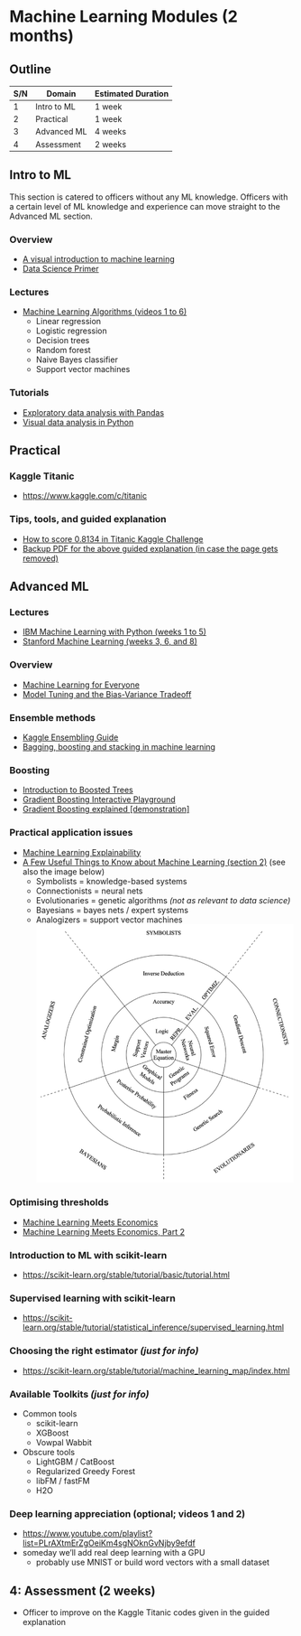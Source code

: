 #   Machine Learning Modules (2 months)

##  Outline
| S/N | Domain      | Estimated Duration |
| --- | ----------- | ------------------ |
| 1   | Intro to ML | 1 week             |
| 2   | Practical   | 1 week             |
| 3   | Advanced ML | 4 weeks            |
| 4   | Assessment  | 2 weeks            |


##  Intro to ML
This section is catered to officers without any ML knowledge. Officers with a certain level of ML knowledge and experience can move straight to the Advanced ML section.

### Overview
*   [A visual introduction to machine learning](http://www.r2d3.us/visual-intro-to-machine-learning-part-1/)
*   [Data Science Primer](https://elitedatascience.com/primer)

### Lectures
*   [Machine Learning Algorithms (videos 1 to 6)](https://www.youtube.com/playlist?list=PLEiEAq2VkUULNa6MHQAZSOBxzB6HHFXj4)
    *   Linear regression
    *   Logistic regression
    *   Decision trees
    *   Random forest
    *   Naive Bayes classifier
    *   Support vector machines

### Tutorials
*   [Exploratory data analysis with Pandas](https://nbviewer.jupyter.org/github/Yorko/mlcourse_open/blob/master/jupyter_english/topic01_pandas_data_analysis/topic1_pandas_data_analysis.ipynb?flush_cache=true)
*   [Visual data analysis in Python](https://nbviewer.jupyter.org/github/Yorko/mlcourse_open/blob/master/jupyter_english/topic02_visual_data_analysis/topic2_visual_data_analysis.ipynb?flush_cache=true)


##  Practical

### Kaggle Titanic
*   https://www.kaggle.com/c/titanic

### Tips, tools, and guided explanation
*   [How to score 0.8134 in Titanic Kaggle Challenge](https://ahmedbesbes.com/how-to-score-08134-in-titanic-kaggle-challenge.html)
*   [Backup PDF for the above guided explanation (in case the page gets removed)](ahmedbesbes-titanic.pdf)


##  Advanced ML

### Lectures
*   [IBM Machine Learning with Python (weeks 1 to 5)](https://www.coursera.org/learn/machine-learning-with-python)
*   [Stanford Machine Learning (weeks 3, 6, and 8)](https://www.coursera.org/learn/machine-learning)

### Overview
*   [Machine Learning for Everyone](https://vas3k.com/blog/machine_learning/)
*   [Model Tuning and the Bias-Variance Tradeoff](http://www.r2d3.us/visual-intro-to-machine-learning-part-2/)

### Ensemble methods
*   [Kaggle Ensembling Guide](https://mlwave.com/kaggle-ensembling-guide/)
*   [Bagging, boosting and stacking in machine learning](https://stats.stackexchange.com/questions/18891/bagging-boosting-and-stacking-in-machine-learning)

### Boosting
*   [Introduction to Boosted Trees](https://xgboost.readthedocs.io/en/latest/tutorials/model.html)
*   [Gradient Boosting Interactive Playground](http://arogozhnikov.github.io/2016/07/05/gradient_boosting_playground.html)
*   [Gradient Boosting explained [demonstration]](http://arogozhnikov.github.io/2016/06/24/gradient_boosting_explained.html)

### Practical application issues
*   [Machine Learning Explainability](https://www.kaggle.com/learn/machine-learning-explainability)
*   [A Few Useful Things to Know about Machine Learning (section 2)](cacm12.pdf) (see also the image below)
    *   Symbolists = knowledge-based systems
    *   Connectionists = neural nets
    *   Evolutionaries = genetic algorithms *(not as relevant to data science)*
    *   Bayesians = bayes nets / expert systems
    *   Analogizers = support vector machines
    ![Representation, Evaluation, and Optimization for 5 approaches to ML](reo.png)

### Optimising thresholds
*   [Machine Learning Meets Economics](http://blog.mldb.ai/blog/posts/2016/01/ml-meets-economics/)
*   [Machine Learning Meets Economics, Part 2](http://blog.mldb.ai/blog/posts/2016/04/ml-meets-economics2/)


### Introduction to ML with scikit-learn
*   https://scikit-learn.org/stable/tutorial/basic/tutorial.html


### Supervised learning with scikit-learn
*   https://scikit-learn.org/stable/tutorial/statistical_inference/supervised_learning.html


### Choosing the right estimator *(just for info)*
*   https://scikit-learn.org/stable/tutorial/machine_learning_map/index.html


### Available Toolkits *(just for info)*
*   Common tools
    *   scikit-learn
    *   XGBoost
    *   Vowpal Wabbit
*   Obscure tools
    *   LightGBM / CatBoost
    *   Regularized Greedy Forest
    *   libFM / fastFM
    *   H2O


### Deep learning appreciation (optional; videos 1 and 2)
*   https://www.youtube.com/playlist?list=PLrAXtmErZgOeiKm4sgNOknGvNjby9efdf
*   someday we’ll add real deep learning with a GPU
    *   probably use MNIST or build word vectors with a small dataset



##  4: Assessment (2 weeks)
*   Officer to improve on the Kaggle Titanic codes given in the guided explanation
